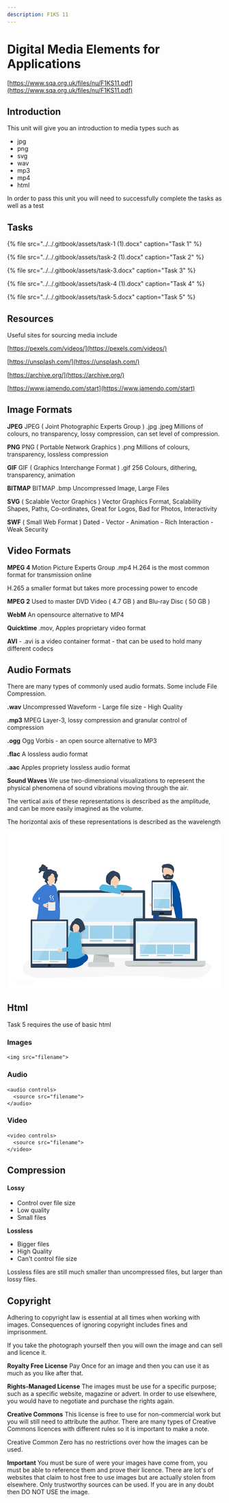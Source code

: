 ```yaml
---
description: F1KS 11
---
```


# Digital Media Elements for Applications

[https://www.sqa.org.uk/files/nu/F1KS11.pdf](https://www.sqa.org.uk/files/nu/F1KS11.pdf)

## Introduction

This unit will give you an introduction to media types such as

* jpg
* png
* svg
* wav
* mp3
* mp4
* html

In order to pass this unit you will need to successfully complete the tasks as well as a test

## Tasks

{% file src="../../.gitbook/assets/task-1 \(1\).docx" caption="Task 1" %}

{% file src="../../.gitbook/assets/task-2 \(1\).docx" caption="Task 2" %}

{% file src="../../.gitbook/assets/task-3.docx" caption="Task 3" %}

{% file src="../../.gitbook/assets/task-4 \(1\).docx" caption="Task 4" %}

{% file src="../../.gitbook/assets/task-5.docx" caption="Task 5" %}

## Resources

Useful sites for sourcing media include

[https://pexels.com/videos/](https://pexels.com/videos/)

[https://unsplash.com/](https://unsplash.com/)

[https://archive.org/](https://archive.org/)

[https://www.jamendo.com/start](https://www.jamendo.com/start)

## Image Formats

**JPEG** JPEG \( Joint Photographic Experts Group \) .jpg .jpeg Millions of colours, no transparency, lossy compression, can set level of compression.

**PNG** PNG \( Portable Network Graphics \) .png Millions of colours, transparency, lossless compression

**GIF** GIF \( Graphics Interchange Format \) .gif 256 Colours, dithering, transparency, animation

**BITMAP** BITMAP .bmp Uncompressed Image, Large Files

**SVG** \( Scalable Vector Graphics \) Vector Graphics Format, Scalability Shapes, Paths, Co-ordinates, Great for Logos, Bad for Photos, Interactivity

**SWF** \( Small Web Format \) Dated - Vector - Animation - Rich Interaction - Weak Security

## Video Formats

**MPEG 4** Motion Picture Experts Group .mp4 H.264 is the most common format for transmission online

H.265 a smaller format but takes more processing power to encode

**MPEG 2** Used to master DVD Video \( 4.7 GB \) and Blu-ray Disc \( 50 GB \)

**WebM** An opensource alternative to MP4

**Quicktime** .mov, Apples proprietary video format

**AVI** - .avi is a video container format - that can be used to hold many different codecs

## Audio Formats

There are many types of commonly used audio formats. Some include File Compression.

**.wav** Uncompressed Waveform - Large file size - High Quality

**.mp3** MPEG Layer-3, lossy compression and granular control of compression

**.ogg** Ogg Vorbis - an open source alternative to MP3

**.flac** A lossless audio format

**.aac** Apples propriety lossless audio format

**Sound Waves** We use two-dimensional visualizations to represent the physical phenomena of sound vibrations moving through the air.

The vertical axis of these representations is described as the amplitude, and can be more easily imagined as the volume.

The horizontal axis of these representations is described as the wavelength

![](../../.gitbook/assets/image%20%2812%29.png)

## Html

Task 5 requires the use of basic html

### Images

```markup
<img src="filename">
```

### Audio

```markup
<audio controls>
  <source src="filename">
</audio>
```

### Video

```markup
<video controls>
  <source src="filename">
</video>
```

## **Compression**

#### **Lossy**         

* Control over file size
* Low quality
* Small files

**Lossless**    

* Bigger files
* High Quality
* Can't control file size

Lossless files are still much smaller than uncompressed files, but larger than lossy files.

## Copyright

Adhering to copyright law is essential at all times when working with images. Consequences of ignoring copyright includes fines and imprisonment.

If you take the photograph yourself then you will own the image and can sell and licence it.

**Royalty Free License** Pay Once for an image and then you can use it as much as you like after that.

**Rights-Managed License** The images must be use for a specific purpose; such as a specific website, magazine or advert. In order to use elsewhere, you would have to negotiate and purchase the rights again.

**Creative Commons** This license is free to use for non-commercial work but you will still need to attribute the author. There are many types of Creative Commons licences with different rules so it is important to make a note.

Creative Common Zero has no restrictions over how the images can be used.

**Important** You must be sure of were your images have come from, you must be able to reference them and prove their licence. There are lot's of websites that claim to host free to use images but are actually stolen from elsewhere. Only trustworthy sources can be used. If you are in any doubt then DO NOT USE the image.

## 


